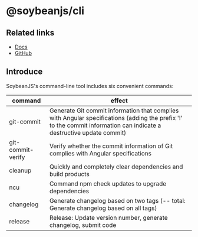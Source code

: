 # @soybeanjs/cli

## Related links

- [Docs](https://github.com/soybeanjs/cli/blob/main/README.md)
- [GitHub](https://github.com/soybeanjs/cli)

## Introduce

SoybeanJS's command-line tool includes six convenient commands:

| command                | effect                                                     |
|-------------------|--------------------------------------------------------|
| git-commit        | Generate Git commit information that complies with Angular specifications (adding the prefix '!' to the commit information can indicate a destructive update commit)   |
| git-commit-verify | Verify whether the commit information of Git complies with Angular specifications                            |
| cleanup           | Quickly and completely clear dependencies and build products                                              |
| ncu               | Command npm check updates to upgrade dependencies                             |
| changelog         | Generate changelog based on two tags (-- total: Generate changelog based on all tags) |
| release           | Release: Update version number, generate changelog, submit code                             |
